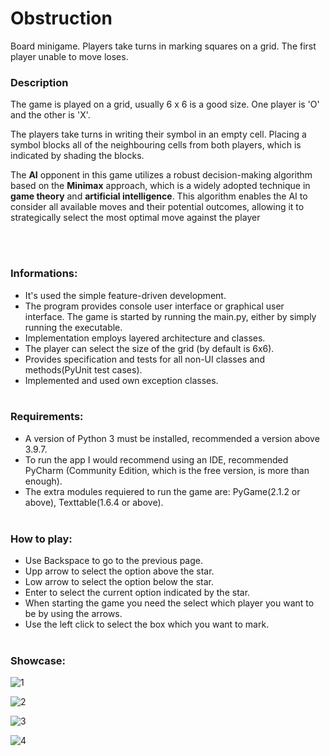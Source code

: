 # Obstruction
Board minigame. Players take turns in marking squares on a grid. The first player unable to move loses.

### Description
The game is played on a grid, usually 6 x 6 is a good size. One player is 'O' and the other is 'X'.

The players take turns in writing their symbol in an empty cell. Placing a symbol blocks all of the neighbouring cells from both players, which is indicated by shading the blocks.

The **AI** opponent in this game utilizes a robust decision-making algorithm based on the **Minimax** approach, which is a widely adopted technique in **game theory** and **artificial intelligence**. This algorithm enables the AI to consider all available moves and their potential outcomes, allowing it to strategically select the most optimal move against the player

<br><br>
### Informations:
- It's used the simple feature-driven development.
- The program provides console user interface or graphical user interface. The game is started by running the main.py, either by simply running the executable.
- Implementation employs layered architecture and classes.
- The player can select the size of the grid (by default is 6x6).
- Provides specification and tests for all non-UI classes and methods(PyUnit test cases).
- Implemented and used own exception classes.
<br><br>
### Requirements:
- A version of Python 3 must be installed, recommended a version above 3.9.7.
- To run the app I would recommend using an IDE, recommended PyCharm (Community Edition, which is the free version, is more than enough).
- The extra modules requiered to run the game are: PyGame(2.1.2 or above), Texttable(1.6.4 or above).
<br><br>
### How to play:
- Use Backspace to go to the previous page.
- Upp arrow to select the option above the star.
- Low arrow to select the option below the star.
- Enter to select the current option indicated by the star.
- When starting the game you need the select which player you want to be by using the arrows.
- Use the left click to select the box which you want to mark. 
<br><br>
### Showcase:
  ![1](https://user-images.githubusercontent.com/9745845/236552142-dc08023d-0016-4822-8e32-fc3422c7c6e0.PNG)

  ![2](https://user-images.githubusercontent.com/9745845/236552146-91dfae60-dd7c-4a02-9d72-0d415393b7c8.PNG)

  ![3](https://user-images.githubusercontent.com/9745845/236552148-d3f232c4-3bc6-4fe6-93cd-6343a54b21e5.PNG)

  ![4](https://user-images.githubusercontent.com/9745845/236552149-1bd43209-1f6b-4009-9976-82a7d6051c72.PNG)
